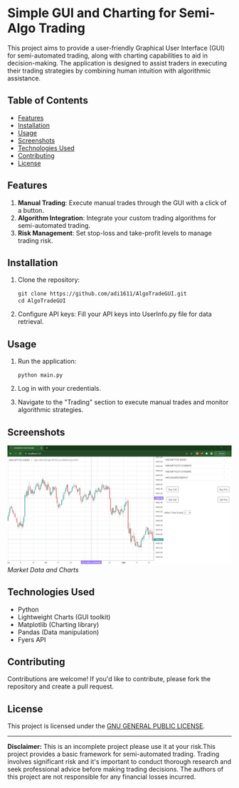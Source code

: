 # Simple GUI and Charting for Semi-Algo Trading

This project aims to provide a user-friendly Graphical User Interface (GUI) for semi-automated trading, along with charting capabilities to aid in decision-making. The application is designed to assist traders in executing their trading strategies by combining human intuition with algorithmic assistance.

## Table of Contents

- [Features](#features)
- [Installation](#installation)
- [Usage](#usage)
- [Screenshots](#screenshots)
- [Technologies Used](#technologies-used)
- [Contributing](#contributing)
- [License](#license)

## Features

1. **Manual Trading**: Execute manual trades through the GUI with a click of a button.
2. **Algorithm Integration**: Integrate your custom trading algorithms for semi-automated trading.
3. **Risk Management**: Set stop-loss and take-profit levels to manage trading risk.

## Installation

1. Clone the repository:
   ```
   git clone https://github.com/adi1611/AlgoTradeGUI.git
   cd AlgoTradeGUI
   ```


2. Configure API keys: Fill your API keys into UserInfo.py file for data retrieval.

## Usage

1. Run the application:
   ```
   python main.py
   ```

2. Log in with your credentials.

3. Navigate to the "Trading" section to execute manual trades and monitor algorithmic strategies.


## Screenshots

![Screenshot 1](screenshots/screenshot1.jpg)
*Market Data and Charts*


## Technologies Used

- Python
- Lightweight Charts (GUI toolkit)
- Matplotlib (Charting library)
- Pandas (Data manipulation)
- Fyers API

## Contributing

Contributions are welcome! If you'd like to contribute, please fork the repository and create a pull request.

## License

This project is licensed under the [GNU GENERAL PUBLIC LICENSE](LICENSE).

---

**Disclaimer:** This is an incomplete project please use it at your risk.This project provides a basic framework for semi-automated trading. Trading involves significant risk and it's important to conduct thorough research and seek professional advice before making trading decisions. The authors of this project are not responsible for any financial losses incurred.
